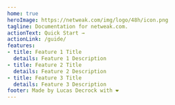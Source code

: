 ```yaml
---
home: true
heroImage: https://netweak.com/img/logo/48h/icon.png
tagline: Documentation for netweak.com.
actionText: Quick Start →
actionLink: /guide/
features:
- title: Feature 1 Title
  details: Feature 1 Description
- title: Feature 2 Title
  details: Feature 2 Description
- title: Feature 3 Title
  details: Feature 3 Description
footer: Made by Lucas Decrock with ❤️
---
```

